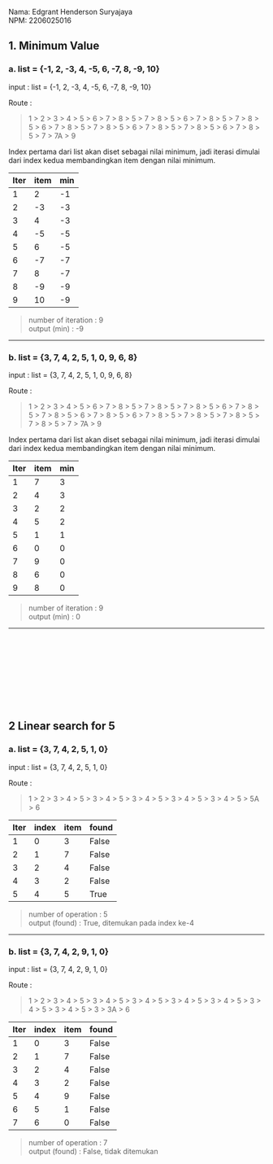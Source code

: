 Nama: Edgrant Henderson Suryajaya  
NPM: 2206025016

## 1. Minimum Value

### a. list = {-1, 2, -3, 4, -5, 6, -7, 8, -9, 10}

input : list = {-1, 2, -3, 4, -5, 6, -7, 8, -9, 10}

Route :  

> 1 > 2 > 3 > 4 > 5 > 6 > 7 > 8 > 5 > 7 > 8 > 5 > 6 > 7 > 8 > 5 > 7 > 8 > 5 > 6 > 7 > 8 > 5 > 7 > 8 > 5 > 6 > 7 > 8 > 5 > 7 > 8 > 5 > 6 > 7 > 8 > 5 > 7 > 7A > 9

Index pertama dari list akan diset sebagai nilai minimum, jadi iterasi dimulai dari index kedua membandingkan item dengan nilai minimum.

| Iter | item | min |
|------|------|-----|
| 1 | 2 | -1 |
| 2 | -3 | -3 |
| 3 | 4 | -3 |
| 4 | -5 | -5 |
| 5 | 6 | -5 |
| 6 | -7 | -7 |
| 7 | 8 | -7 |
| 8 | -9 | -9 |
| 9 | 10 | -9 |

> number of iteration : 9  
> output (min) : -9

---

### b. list = {3, 7, 4, 2, 5, 1, 0, 9, 6, 8}

input : list = {3, 7, 4, 2, 5, 1, 0, 9, 6, 8}

Route :

> 1 > 2 > 3 > 4 > 5 > 6 > 7 > 8 > 5 > 7 > 8 > 5 > 7 > 8 > 5 > 6 > 7 > 8 > 5 > 7 > 8 > 5 > 6 > 7 > 8 > 5 > 6 > 7 > 8 > 5 > 7 > 8 > 5 > 7 > 8 > 5 > 7 > 8 > 5 > 7 > 7A > 9

Index pertama dari list akan diset sebagai nilai minimum, jadi iterasi dimulai dari index kedua membandingkan item dengan nilai minimum.

| Iter | item | min |
|------|------|-----|
| 1 | 7 | 3 |
| 2 | 4 | 3 |
| 3 | 2 | 2 |
| 4 | 5 | 2 |
| 5 | 1 | 1 |
| 6 | 0 | 0 |
| 7 | 9 | 0 |
| 8 | 6 | 0 |
| 9 | 8 | 0 |

> number of iteration : 9  
> output (min) : 0

---

<br>
<br>
<br>
<br>
<br>
<br>
<br>
<br>

## 2 Linear search for 5

### a. list = {3, 7, 4, 2, 5, 1, 0}

input : list = {3, 7, 4, 2, 5, 1, 0}

Route :

> 1 > 2 > 3 > 4 > 5 > 3 > 4 > 5 > 3 > 4 > 5 > 3 > 4 > 5 > 3 > 4 > 5 > 5A > 6

| Iter | index | item | found |
|------|------|------|-------|
| 1 | 0 | 3 | False |
| 2 | 1 | 7 | False |
| 3 | 2 | 4 | False |
| 4 | 3 | 2 | False |
| 5 | 4 | 5 | True |

> number of operation : 5  
> output (found) : True, ditemukan pada index ke-4

---

### b. list = {3, 7, 4, 2, 9, 1, 0}

input : list = {3, 7, 4, 2, 9, 1, 0}

Route :

> 1 > 2 > 3 > 4 > 5 > 3 > 4 > 5 > 3 > 4 > 5 > 3 > 4 > 5 > 3 > 4 > 5 > 3 > 4 > 5 > 3 > 4 > 5 > 3 > 3A > 6

| Iter | index | item | found |
|------|------|------|-------|
| 1 | 0 | 3 | False |
| 2 | 1 | 7 | False |
| 3 | 2 | 4 | False |
| 4 | 3 | 2 | False |
| 5 | 4 | 9 | False |
| 6 | 5 | 1 | False |
| 7 | 6 | 0 | False |

> number of operation : 7  
> output (found) : False, tidak ditemukan

